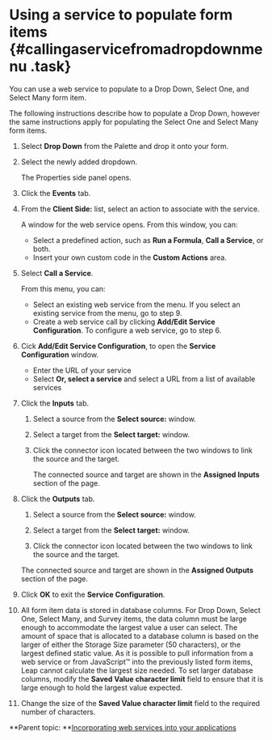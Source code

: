 # Using a service to populate form items {#callingaservicefromadropdownmenu .task}

You can use a web service to populate to a Drop Down, Select One, and Select Many form item.

The following instructions describe how to populate a Drop Down, however the same instructions apply for populating the Select One and Select Many form items.

1.  Select **Drop Down** from the Palette and drop it onto your form.

2.  Select the newly added dropdown.

    The Properties side panel opens.

3.  Click the **Events** tab.

4.  From the **Client Side:** list, select an action to associate with the service.

    A window for the web service opens. From this window, you can:

    -   Select a predefined action, such as **Run a Formula**, **Call a Service**, or both.
    -   Insert your own custom code in the **Custom Actions** area.
5.  Select **Call a Service**.

    From this menu, you can:

    -   Select an existing web service from the menu. If you select an existing service from the menu, go to step 9.
    -   Create a web service call by clicking **Add/Edit Service Configuration**. To configure a web service, go to step 6.
6.  Cick **Add/Edit Service Configuration**, to open the **Service Configuration** window.

    -   Enter the URL of your service
    -   Select **Or, select a service** and select a URL from a list of available services
7.  Click the **Inputs** tab.

    1.  Select a source from the **Select source:** window.

    2.  Select a target from the **Select target:** window.

    3.  Click the connector icon located between the two windows to link the source and the target.

        The connected source and target are shown in the **Assigned Inputs** section of the page.

8.  Click the **Outputs** tab.

    1.  Select a source from the **Select source:** window.

    2.  Select a target from the **Select target:** window.

    3.  Click the connector icon located between the two windows to link the source and the target.

    The connected source and target are shown in the **Assigned Outputs** section of the page.

9.  Click **OK** to exit the **Service Configuration**.

10. All form item data is stored in database columns. For Drop Down, Select One, Select Many, and Survey items, the data column must be large enough to accommodate the largest value a user can select. The amount of space that is allocated to a database column is based on the larger of either the Storage Size parameter \(50 characters\), or the largest defined static value. As it is possible to pull information from a web service or from JavaScript™ into the previously listed form items, Leap cannot calculate the largest size needed. To set larger database columns, modify the **Saved Value character limit** field to ensure that it is large enough to hold the largest value expected.

11. Change the size of the **Saved Value character limit** field to the required number of characters.


**Parent topic: **[Incorporating web services into your applications](cr_using_apps_as_services_toc.md)

